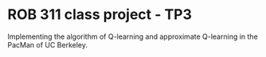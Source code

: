 # ROB 311 class project - TP3

Implementing the algorithm of Q-learning and approximate Q-learning in the PacMan of UC Berkeley.



